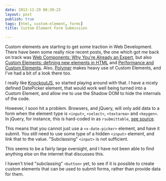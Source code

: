 ```yaml
---
date: 2013-11-29 08:39:23
layout: post
publish: true
tags: [html, custom-element, forms]
title: Custom Element Form Submission

---
```



Custom elements are starting to get some traction in Web Development. There have been some really nice recent posts, the one which got me back on track was [Web Components: Why You're Already an Expert](http://markdalgleish.com/2013/11/web-components-why-youre-already-an-expert/), but also [Custom Elements: defining new elements in HTML](http://www.html5rocks.com/en/tutorials/webcomponents/customelements/) and [Performance and Custom Elements](http://www.stevesouders.com/blog/2013/11/26/performance-and-custom-elements/). Also, [Polymer](http://www.polymer-project.org) makes heavy use of Custom Elements, and I've had a bit of a look there too.

I really like [KnockoutJS](http://knockoutjs.com), so started playing around with that. I have a nicely defined DatePicker element, that would work well being turned into a Custom Element, and allow me to use the Shadow DOM to hide the internals of the code.

However, I soon hit a problem. Browsers, and jQuery, will only add data to a form when the element type is `<input>`, `<select>`, `<textarea>` and `<keygen>`. In jQuery, for instance, this is hard-coded in as `rsubmittable`, [see source](https://github.com/jquery/jquery/blob/master/src/serialize.js#L13).
  
This means that you cannot just use a `<x-date-picker>` element, and have it submit. You still need to use some type of a hidden `<input>` element, and link that to the value. "Subclassing" `<input>` is not sufficient.

This seems to be a fairly large oversight, and I have not been able to find anything else on the internet that discusses this.

I haven't tried "subclassing" `<button>` yet, to see if it is possible to create custom elements that can be used to submit forms, rather than provide data for them.